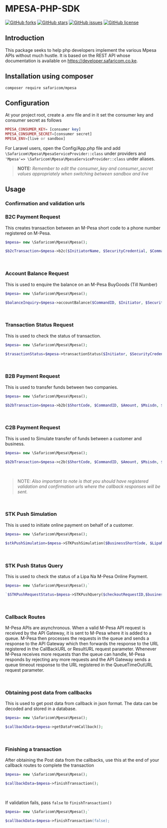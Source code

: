 # MPESA-PHP-SDK
[![GitHub forks](https://img.shields.io/github/forks/safaricom/mpesa-php-sdk?style=flat-square)](https://github.com/safaricom/mpesa-php-sdk/network)
[![GitHub stars](https://img.shields.io/github/stars/safaricom/mpesa-php-sdk?color=yellow&style=flat-square)](https://github.com/safaricom/mpesa-php-sdk/stargazers) [![GitHub issues](https://img.shields.io/github/issues/safaricom/mpesa-php-sdk?color=red&style=flat-square)](https://github.com/safaricom/mpesa-php-sdk/issues) [![GitHub license](https://img.shields.io/github/license/safaricom/mpesa-php-sdk?style=flat-square)](https://github.com/safaricom/mpesa-php-sdk)

## Introduction

This package seeks to help php developers implement the various Mpesa APIs without much hustle. It is based on the REST API whose documentation is available on https://developer.safaricom.co.ke.
 
 ## Installation using composer<br>
 `composer require safaricom/mpesa`<br>
 
 
 ## Configuration<br>
 At your project root, create a .env file and in it set the consumer key and consumer secret as follows   
 ```PHP
 MPESA_CONSUMER_KEY= [consumer key]
 MPESA_CONSUMER_SECRET=[consumer secret]
 MPESA_ENV=[live or sandbox]
 ```
 For Laravel users, open the Config/App.php file and add `\Safaricom\Mpesa\MpesaServiceProvider::class` under providers and ` 'Mpesa'=> \Safaricom\Mpesa\MpesaServiceProvider::class` under aliases. <br>
  
  > **NOTE:**
  > _Remember to edit the consumer_key and consumer_secret values appropriately when switching between sandbox and live_

  
## Usage
 
### Confirmation and validation urls

### B2C Payment Request
 
This creates transaction between an M-Pesa short code to a phone number registered on M-Pesa.
 
```PHP
$mpesa= new \Safaricom\Mpesa\Mpesa();

$b2cTransaction=$mpesa->b2c($InitiatorName, $SecurityCredential, $CommandID, $Amount, $PartyA, $PartyB, $Remarks, $QueueTimeOutURL, $ResultURL, $Occasion);
```
<br>


### Account Balance Request
 
This is used to enquire the balance on an M-Pesa BuyGoods (Till Number)

```PHP
$mpesa= new \Safaricom\Mpesa\Mpesa();

$balanceInquiry=$mpesa->accountBalance($CommandID, $Initiator, $SecurityCredential, $PartyA, $IdentifierType, $Remarks, $QueueTimeOutURL, $ResultURL);
```

<br>

### Transaction Status Request
This is used to check the status of transaction. 

```PHP
$mpesa= new \Safaricom\Mpesa\Mpesa();

$trasactionStatus=$mpesa->transactionStatus($Initiator, $SecurityCredential, $CommandID, $TransactionID, $PartyA, $IdentifierType, $ResultURL, $QueueTimeOutURL, $Remarks, $Occasion);
```
<br>


### B2B Payment Request

This is used to transfer funds between two companies.

```PHP
$mpesa= new \Safaricom\Mpesa\Mpesa();

$b2bTransaction=$mpesa->b2b($ShortCode, $CommandID, $Amount, $Msisdn, $BillRefNumber );
```
<br>


### C2B Payment Request

This is used to Simulate transfer of funds between a customer and business.


```PHP
$mpesa= new \Safaricom\Mpesa\Mpesa();

$b2bTransaction=$mpesa->c2b($ShortCode, $CommandID, $Amount, $Msisdn, $BillRefNumber );
```
<br>

>NOTE: _Also important to note is that you should have registered validation and confirmation urls where the callback responses will be sent._

<br>

### STK Push Simulation

This is used to initiate online payment on behalf of a customer.

```PHP
$mpesa= new \Safaricom\Mpesa\Mpesa();

$stkPushSimulation=$mpesa->STKPushSimulation($BusinessShortCode, $LipaNaMpesaPasskey, $TransactionType, $Amount, $PartyA, $PartyB, $PhoneNumber, $CallBackURL, $AccountReference, $TransactionDesc, $Remarks);
```

<br>

### STK Push Status Query

 This is used to check the status of a Lipa Na M-Pesa Online Payment.
 
```PHP
$mpesa= new \Safaricom\Mpesa\Mpesa();`

`$STKPushRequestStatus=$mpesa->STKPushQuery($checkoutRequestID,$businessShortCode,$password,$timestamp);
```

<br>


### Callback Routes
M-Pesa APIs are asynchronous. When a valid M-Pesa API request is received by the API Gateway, it is sent to M-Pesa where it is added to a queue. M-Pesa then processes the requests in the queue and sends a response to the API Gateway which then forwards the response to the URL registered in the CallBackURL or ResultURL request parameter. Whenever M-Pesa receives more requests than the queue can handle, M-Pesa responds by rejecting any more requests and the API Gateway sends a queue timeout response to the URL registered in the QueueTimeOutURL request parameter.

<br>

### Obtaining post data from callbacks
 This is used to get post data from callback in json format. The data can be decoded and stored in a database.
 
 ```PHP
 $mpesa= new \Safaricom\Mpesa\Mpesa();
 
 $callbackData=$mpesa->getDataFromCallback();
 ```
 <br>
 
  ### Finishing a transaction
  After obtaining the Post data from the callbacks, use this at the end of your callback routes to complete the transaction
  
  ```PHP
  $mpesa= new \Safaricom\Mpesa\Mpesa();
  
  $callbackData=$mpesa->finishTransaction();
  ```
<br>

  If validation fails, pass `false` to `finishTransaction()`

  ```PHP
  $mpesa= new \Safaricom\Mpesa\Mpesa();`
  
  $callbackData=$mpesa->finishTransaction(false);
  ```



